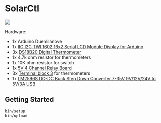 # SolarCtl

![](https://scontent-frt3-1.cdninstagram.com/t51.2885-15/e35/18380990_1389323891113759_1122005118829461504_n.jpg)

Hardware:

- 1x Arduino Duemilanove
- 1x [IIC I2C TWI 1602 16x2 Serial LCD Module Display for Arduino](http://www.ebay.com/itm/221439853893)
- 3x [DS18B20 Digital Thermometer](https://datasheets.maximintegrated.com/en/ds/DS18B20.pdf)
- 1x 4.7k ohm resistor for thermometers
- 1x 10K ohm resistor for switch
- 1x [5V 4 Channel Relay Board](http://www.ebay.com/itm/232112496078)
- 3x [Terminal block 3](http://www.argus.lv/shop/productinfo/A028584) for thermometers
- 1x [LM2596S DC-DC Buck Step Down Converter 7-35V 9V/12V/24V to 5V/3A USB](http://www.ebay.com/itm/262569602557)

## Getting Started

```bash
bin/setup
bin/upload
```
